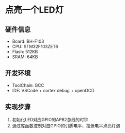 # 点亮一个LED灯

## 硬件信息
- Board: BH-F103
- CPU: STM32F103ZET6
- Flash: 512KB
- SRAM: 64KB

## 开发环境
- ToolChain: GCC
- IDE: VSCode + cortex debug + openOCD

## 实现步骤
1. 初始化LED对应GPIO的APB2总线的时钟
2. 通过库函数控制对应GPIO的引脚电平，拉低电平点亮灯泡
